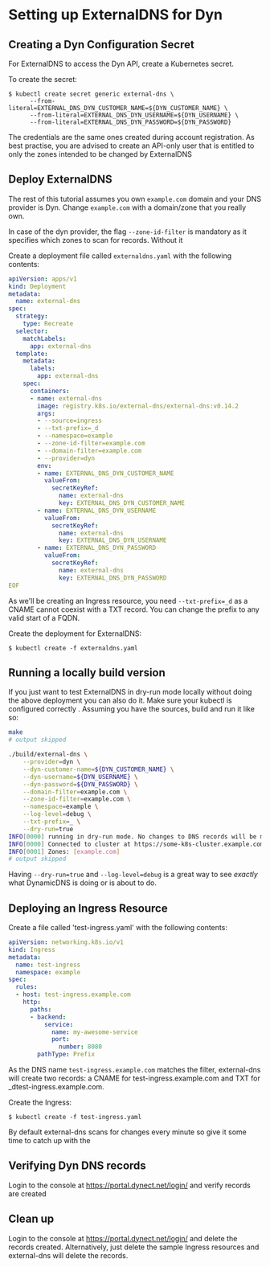# Setting up ExternalDNS for Dyn

## Creating a Dyn Configuration Secret

For ExternalDNS to access the Dyn API, create a Kubernetes secret.

To create the secret:

```
$ kubectl create secret generic external-dns \
      --from-literal=EXTERNAL_DNS_DYN_CUSTOMER_NAME=${DYN_CUSTOMER_NAME} \
      --from-literal=EXTERNAL_DNS_DYN_USERNAME=${DYN_USERNAME} \
      --from-literal=EXTERNAL_DNS_DYN_PASSWORD=${DYN_PASSWORD}
```

The credentials are the same ones created during account registration. As best practise, you are advised to
create an API-only user that is entitled to only the zones intended to be changed by ExternalDNS

## Deploy ExternalDNS
The rest of this tutorial assumes you own `example.com` domain and your DNS provider is Dyn. Change `example.com`
with a domain/zone that you really own.

In case of the dyn provider, the flag `--zone-id-filter` is mandatory as it specifies which zones to scan for records. Without it


Create a deployment file called `externaldns.yaml` with the following contents:

```yaml
apiVersion: apps/v1
kind: Deployment
metadata:
  name: external-dns
spec:
  strategy:
    type: Recreate
  selector:
    matchLabels:
      app: external-dns
  template:
    metadata:
      labels:
        app: external-dns
    spec:
      containers:
      - name: external-dns
        image: registry.k8s.io/external-dns/external-dns:v0.14.2
        args:
        - --source=ingress
        - --txt-prefix=_d
        - --namespace=example
        - --zone-id-filter=example.com
        - --domain-filter=example.com
        - --provider=dyn
        env:
        - name: EXTERNAL_DNS_DYN_CUSTOMER_NAME
          valueFrom:
            secretKeyRef:
              name: external-dns
              key: EXTERNAL_DNS_DYN_CUSTOMER_NAME
        - name: EXTERNAL_DNS_DYN_USERNAME
          valueFrom:
            secretKeyRef:
              name: external-dns
              key: EXTERNAL_DNS_DYN_USERNAME
        - name: EXTERNAL_DNS_DYN_PASSWORD
          valueFrom:
            secretKeyRef:
              name: external-dns
              key: EXTERNAL_DNS_DYN_PASSWORD
EOF
```

As we'll be creating an Ingress resource, you need `--txt-prefix=_d` as a CNAME cannot coexist with a TXT record. You can change the prefix to
any valid start of a FQDN.

Create the deployment for ExternalDNS:

```
$ kubectl create -f externaldns.yaml
```

## Running a locally build version
If you just want to test ExternalDNS in dry-run mode locally without doing the above deployment you can also do it.
Make sure your kubectl is configured correctly . Assuming you have the sources, build and run it like so:

```bash
make 
# output skipped

./build/external-dns \
    --provider=dyn \
    --dyn-customer-name=${DYN_CUSTOMER_NAME} \
    --dyn-username=${DYN_USERNAME} \
    --dyn-password=${DYN_PASSWORD} \
    --domain-filter=example.com \
    --zone-id-filter=example.com \
    --namespace=example \
    --log-level=debug \
    --txt-prefix=_ \
    --dry-run=true
INFO[0000] running in dry-run mode. No changes to DNS records will be made. 
INFO[0000] Connected to cluster at https://some-k8s-cluster.example.com 
INFO[0001] Zones: [example.com]
# output skipped
```

Having `--dry-run=true` and `--log-level=debug` is a great way to see _exactly_ what DynamicDNS is doing or is about to do.

## Deploying an Ingress Resource

Create a file called 'test-ingress.yaml' with the following contents:

```yaml
apiVersion: networking.k8s.io/v1
kind: Ingress
metadata:  
  name: test-ingress
  namespace: example
spec:
  rules:
  - host: test-ingress.example.com
    http:
      paths:
      - backend:
          service:
            name: my-awesome-service
            port:
              number: 8080
        pathType: Prefix
```

As the DNS name `test-ingress.example.com` matches the filter, external-dns will create two records:
a CNAME for test-ingress.example.com and TXT for _dtest-ingress.example.com. 

Create the Ingress:

```
$ kubectl create -f test-ingress.yaml
```

By default external-dns scans for changes every minute so give it some time to catch up with the 
## Verifying Dyn DNS records

Login to the console at https://portal.dynect.net/login/ and verify records are created

## Clean up

Login to the console at https://portal.dynect.net/login/ and delete the records created. Alternatively, just delete the sample
Ingress resources and external-dns will delete the records.
